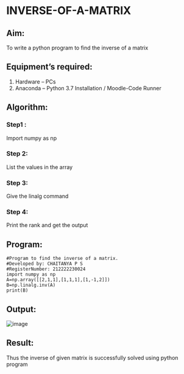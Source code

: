 # INVERSE-OF-A-MATRIX
## Aim:
To write a python program to find the inverse of a matrix
## Equipment’s required:
1. 	Hardware – PCs
2. 	Anaconda – Python 3.7 Installation / Moodle-Code Runner
## Algorithm:
### Step1 : 
Import numpy as np

### Step 2:
List the values in the array

### Step 3: 
Give the linalg command

### Step 4: 
Print the rank and get the output

## Program:
    #Program to find the inverse of a matrix.
    #Developed by: CHAITANYA P S
    #RegisterNumber: 212222230024
    import numpy as np
    A=np.array([[2,1,1],[1,1,1],[1,-1,2]])
    B=np.linalg.inv(A)
    print(B)

## Output:
![image](https://github.com/chaitanya18c/INVERSE-OF-A-MATRIX/assets/119392724/92104ef2-5359-4ae8-a0d0-2664df465e8a)

## Result:
Thus the inverse of given matrix is successfully solved using python program

